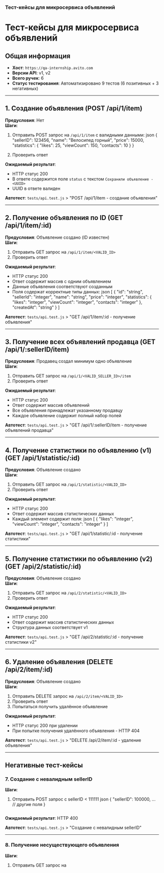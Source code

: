 ### Тест-кейсы для микросервиса объявлений


# Тест-кейсы для микросервиса объявлений

## Общая информация
- **Хост**: `https://qa-internship.avito.com`
- **Версии API**: v1, v2
- **Всего ручек**: 6
- **Статус тестирования**: Автоматизировано 9 тестов (6 позитивных + 3 негативных)

---

## 1. Создание объявления (POST /api/1/item)
**Предусловия**: Нет  
**Шаги**:
1. Отправить POST запрос на `/api/1/item` с валидными данными:
   json
   {
     "sellerID": 123456,
     "name": "Велосипед горный",
     "price": 15000,
     "statistics": {
       "likes": 25,
       "viewCount": 150,
       "contacts": 10
     }
   }
   
2. Проверить ответ

**Ожидаемый результат**:
- HTTP статус 200
- В ответе содержится поле `status` с текстом `Сохранили объявление - <UUID>`
- UUID в ответе валиден

**Автотест**: `tests/api.test.js` > "POST /api/1/item - создание объявления"

---

## 2. Получение объявления по ID (GET /api/1/item/:id)
**Предусловия**: Объявление создано (ID известен)  
**Шаги**:
1. Отправить GET запрос на `/api/1/item/<VALID_ID>`
2. Проверить ответ

**Ожидаемый результат**:
- HTTP статус 200
- Ответ содержит массив с одним объявлением
- Данные объявления соответствуют созданным
- Поля содержат корректные типы данных:
  json
  [
    {
      "id": "string",
      "sellerId": "integer",
      "name": "string",
      "price": "integer",
      "statistics": {
        "likes": "integer",
        "viewCount": "integer",
        "contacts": "integer"
      },
      "createdAt": "string"
    }
  ]
  

**Автотест**: `tests/api.test.js` > "GET /api/1/item/:id - получение объявления"

---

## 3. Получение всех объявлений продавца (GET /api/1/:sellerID/item)
**Предусловия**: Продавец создал минимум одно объявление  
**Шаги**:
1. Отправить GET запрос на `/api/1/<VALID_SELLER_ID>/item`
2. Проверить ответ

**Ожидаемый результат**:
- HTTP статус 200
- Ответ содержит массив объявлений
- Все объявления принадлежат указанному продавцу
- Каждое объявление содержит полный набор полей

**Автотест**: `tests/api.test.js` > "GET /api/1/:sellerID/item - получение объявлений продавца"

---

## 4. Получение статистики по объявлению (v1) (GET /api/1/statistic/:id)
**Предусловия**: Объявление создано  
**Шаги**:
1. Отправить GET запрос на `/api/1/statistic/<VALID_ID>`
2. Проверить ответ

**Ожидаемый результат**:
- HTTP статус 200
- Ответ содержит массив статистических данных
- Каждый элемент содержит поля:
  json
  [
    {
      "likes": "integer",
      "viewCount": "integer",
      "contacts": "integer"
    }
  ]
  

**Автотест**: `tests/api.test.js` > "GET /api/1/statistic/:id - получение статистики"

---

## 5. Получение статистики по объявлению (v2) (GET /api/2/statistic/:id)
**Предусловия**: Объявление создано  
**Шаги**:
1. Отправить GET запрос на `/api/2/statistic/<VALID_ID>`
2. Проверить ответ

**Ожидаемый результат**:
- HTTP статус 200
- Ответ содержит массив статистических данных
- Структура данных соответствует v1

**Автотест**: `tests/api.test.js` > "GET /api/2/statistic/:id - получение статистики v2"

---

## 6. Удаление объявления (DELETE /api/2/item/:id)
**Предусловия**: Объявление создано  
**Шаги**:
1. Отправить DELETE запрос на `/api/2/item/<VALID_ID>`
2. Проверить ответ
3. Попытаться получить удалённое объявление

**Ожидаемый результат**:
- HTTP статус 200 при удалении
- При попытке получения удалённого объявления - HTTP 404

**Автотест**: `tests/api.test.js` > "DELETE /api/2/item/:id - удаление объявления"

---

## Негативные тест-кейсы

### 7. Создание с невалидным sellerID
**Шаги**:
1. Отправить POST запрос с sellerID < 111111
   json
   {
     "sellerID": 100000,
     ... // другие поля
   }
   ```

**Ожидаемый результат**: HTTP 400

**Автотест**: `tests/api.test.js` > "Создание с невалидным sellerID"

---

### 8. Получение несуществующего объявления
**Шаги**:
1. Отправить GET запрос на